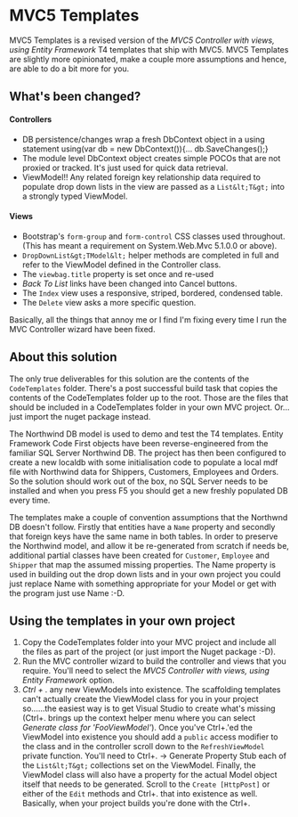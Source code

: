 # MVC5 Templates
MVC5 Templates is a revised version of the *MVC5 Controller with views, using Entity Framework* T4 templates that ship with MVC5. MVC5 Templates are slightly more opinionated, make a couple more assumptions and hence, are able to do a bit more for you.

## What's been changed?
#### Controllers
* DB persistence/changes wrap a fresh DbContext object in a using statement
    using(var db = new DbContext()){... db.SaveChanges();}
* The module level DbContext object creates simple POCOs that are not proxied or tracked. It's just used for quick data retrieval.
* ViewModel!! Any related foreign key relationship data required to populate drop down lists in the view are passed as a `List&lt;T&gt;` into a strongly typed ViewModel.

#### Views
* Bootstrap's `form-group` and `form-control` CSS classes used throughout. (This has meant a requirement on System.Web.Mvc 5.1.0.0 or above).
* `DropDownList&gt;TModel&lt;` helper methods are completed in full and refer to the ViewModel defined in the Controller class.
* The `viewbag.title` property is set once and re-used
* *Back To List* links have been changed into Cancel buttons.
* The `Index` view uses a responsive, striped, bordered, condensed table.
* The `Delete` view asks a more specific question.

Basically, all the things that annoy me or I find I'm fixing every time I run the MVC Controller wizard have been fixed.

## About this solution
The only true deliverables for this solution are the contents of the `CodeTemplates` folder. There's a post successful build task that copies the contents of the CodeTemplates folder up to the root. Those are the files that should be included in a CodeTemplates folder in your own MVC project. Or... just import the nuget package instead.

The Northwind DB model is used to demo and test the T4 templates. Entity Framework Code First objects have been reverse-engineered from the familiar SQL Server Northwind DB. The project has then been configured to create a new localdb with some initialisation code to populate a local mdf file with Northwind data for Shippers, Customers, Employees and Orders. So the solution should work out of the box, no SQL Server needs to be installed and when you press F5 you should get a new freshly populated DB every time.

The templates make a couple of convention assumptions that the Northwnd DB doesn't follow. Firstly that entities have a `Name` property and secondly that foreign keys have the same name in both tables. In order to preserve the Northwind model, and allow it be re-generated from scratch if needs be, additional partial classes have been created for `Customer`, `Employee` and `Shipper` that map the assumed missing properties. The Name property is used in building out the drop down lists and in your own project you could just replace Name with something appropriate for your Model or get with the program just use Name :-D.

## Using the templates in your own project
1. Copy the CodeTemplates folder into your MVC project and include all the files as part of the project (or just import the Nuget package :-D).
2. Run the MVC controller wizard to build the controller and views that you require. You'll need to select the *MVC5 Controller with views, using Entity Framework* option.
3. *Ctrl + .* any new ViewModels into existence. The scaffolding templates can't actually create the ViewModel class for you in your project so......the easiest way is to get Visual Studio to create what's missing (Ctrl+. brings up the context helper menu where you can select *Generate class for 'FooViewModel'*). Once you've Ctrl+.'ed the ViewModel into existence you should add a `public` access modifier to the class and in the controller scroll down to the `RefreshViewModel` private function. You'll need to Ctrl+. -> Generate Property Stub each of the `List&lt;T&gt;` collections set on the ViewModel. Finally, the ViewModel class will also have a property for the actual Model object itself that needs to be generated. Scroll to the `Create [HttpPost]` or either of the `Edit` methods and Ctrl+. that into existence as well. Basically, when your project builds you're done with the Ctrl+.

